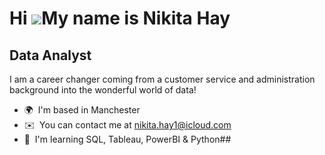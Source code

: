 Hi ![](https://user-images.githubusercontent.com/18350557/176309783-0785949b-9127-417c-8b55-ab5a4333674e.gif)My name is Nikita Hay
==================================================================================================================================

Data Analyst
------------

I am a career changer coming from a customer service and administration background into the wonderful world of data!

*   🌍  I'm based in Manchester
*   ✉️  You can contact me at [nikita.hay1@icloud.com](mailto:nikita.hay1@icloud.com)
*   🧠  I'm learning SQL, Tableau, PowerBI & Python## 

<!--
**Nikita-Hay/Nikita-Hay** is a ✨ _special_ ✨ repository because its `README.md` (this file) appears on your GitHub profile.

Here are some ideas to get you started:

- 🔭 I’m currently working on ...
- 🌱 I’m currently learning ...
- 👯 I’m looking to collaborate on ...
- 🤔 I’m looking for help with ...
- 💬 Ask me about ...
- 📫 How to reach me: ...
- 😄 Pronouns: ...
- ⚡ Fun fact: ...
-->
